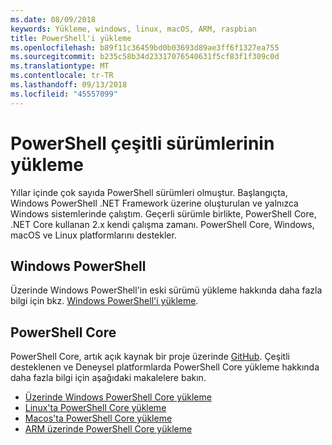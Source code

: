 ```yaml
---
ms.date: 08/09/2018
keywords: Yükleme, windows, linux, macOS, ARM, raspbian
title: PowerShell'i yükleme
ms.openlocfilehash: b89f11c36459bd0b03693d89ae3ff6f1327ea755
ms.sourcegitcommit: b235c58b34d23317076540631f5cf83f1f309c0d
ms.translationtype: MT
ms.contentlocale: tr-TR
ms.lasthandoff: 09/13/2018
ms.locfileid: "45557099"
---
```

# <a name="installing-various-versions-of-powershell"></a>PowerShell çeşitli sürümlerinin yükleme

Yıllar içinde çok sayıda PowerShell sürümleri olmuştur. Başlangıçta, Windows PowerShell .NET Framework üzerine oluşturulan ve yalnızca Windows sistemlerinde çalıştım. Geçerli sürümle birlikte, PowerShell Core, .NET Core kullanan 2.x kendi çalışma zamanı. PowerShell Core, Windows, macOS ve Linux platformlarını destekler.

## <a name="windows-powershell"></a>Windows PowerShell

Üzerinde Windows PowerShell'in eski sürümü yükleme hakkında daha fazla bilgi için bkz. [Windows PowerShell'i yükleme](installing-windows-powershell.md).

## <a name="powershell-core"></a>PowerShell Core

PowerShell Core, artık açık kaynak bir proje üzerinde [GitHub](https://github.com/powershell/powershell).
Çeşitli desteklenen ve Deneysel platformlarda PowerShell Core yükleme hakkında daha fazla bilgi için aşağıdaki makalelere bakın.

- [Üzerinde Windows PowerShell Core yükleme](Installing-PowerShell-Core-on-Windows.md)
- [Linux'ta PowerShell Core yükleme](Installing-PowerShell-Core-on-Linux.md)
- [Macos'ta PowerShell Core yükleme](Installing-PowerShell-Core-on-macOS.md)
- [ARM üzerinde PowerShell Core yükleme](PowerShell-Core-on-ARM.md)
